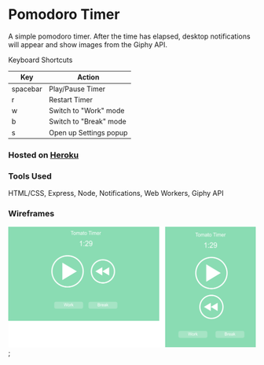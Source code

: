 # Pomodoro Timer

A simple pomodoro timer. After the time has elapsed, desktop notifications will appear
and show images from the Giphy API.

Keyboard Shortcuts

Key | Action
--- | ---
spacebar | Play/Pause Timer
r | Restart Timer
w | Switch to "Work" mode
b | Switch to "Break" mode
s | Open up Settings popup

### Hosted on [Heroku](https://quiet-beyond-98352.herokuapp.com/ "Pomodoro Timer")

### Tools Used
HTML/CSS, Express, Node, Notifications, Web Workers, Giphy API

### Wireframes
![Wireframe](./public/assets/Wireframes.png);
